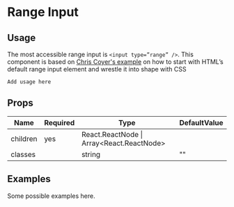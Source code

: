 # Range Input

## Usage

The most accessible range input is `<input type=”range” />`. This component is based on [Chris Coyer's example](https://css-tricks.com/creating-an-accessible-range-slider-with-css/) on how to start with HTML’s default range input element and wrestle it into shape with CSS

```
Add usage here
```

## Props

| Name     | Required | Type                                      | DefaultValue |
| -------- | -------- | ----------------------------------------- | ------------ |
| children | yes      | React.ReactNode \| Array<React.ReactNode> |              |
| classes  |          | string                                    | ""           |

## Examples

Some possible examples here.
